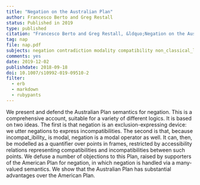 ```yaml
---
title: "Negation on the Australian Plan"
author: Francesco Berto and Greg Restall
status: Published in 2019
type: published
citation: "Francesco Berto and Greg Restall, &ldquo;Negation on the Australian Plan,&rdquo; <em>Journal of Philosophical Logic</em>, 48:6 (2019), 1119&ndash;1144"
tag: nap
file: nap.pdf
subjects: negation contradiction modality compatibility non_classical_logics modal_logics
comments: yes
date: 2019-12-02
publishdate: 2018-09-18
doi: 10.1007/s10992-019-09510-2
filter:
  - erb
  - markdown
  - rubypants
---
```

We present and defend the Australian Plan semantics for negation. This is a comprehensive account, suitable for a variety of different logics. It is based on two ideas. The first is that negation is an exclusion-expressing device: we utter negations to express incompatibilities. The second is that, because incompat_ibility_ is modal, negation is a modal operator as well. It can, then, be modelled as a quantifier over points in frames, restricted by accessibility relations representing compatibilities and incompatibilities between such points. We defuse  a number of objections to this Plan, raised by supporters of the American Plan for negation, in which negation is handled via a many-valued semantics. We show that the Australian Plan has substantial advantages over the American Plan.